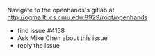 Navigate to the openhands's gitlab at http://ogma.lti.cs.cmu.edu:8929/root/openhands

* find issue #4158
* Ask Mike Chen about this issue
* reply the issue


